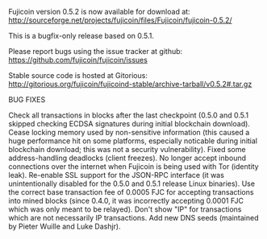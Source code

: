 Fujicoin version 0.5.2 is now available for download at:
http://sourceforge.net/projects/fujicoin/files/Fujicoin/fujicoin-0.5.2/

This is a bugfix-only release based on 0.5.1.

Please report bugs using the issue tracker at github:
https://github.com/fujicoin/fujicoin/issues

Stable source code is hosted at Gitorious:
http://gitorious.org/fujicoin/fujicoind-stable/archive-tarball/v0.5.2#.tar.gz

BUG FIXES

Check all transactions in blocks after the last checkpoint (0.5.0 and 0.5.1 skipped checking ECDSA signatures during initial blockchain download).
Cease locking memory used by non-sensitive information (this caused a huge performance hit on some platforms, especially noticable during initial blockchain download; this was
not a security vulnerability).
Fixed some address-handling deadlocks (client freezes).
No longer accept inbound connections over the internet when Fujicoin is being used with Tor (identity leak).
Re-enable SSL support for the JSON-RPC interface (it was unintentionally disabled for the 0.5.0 and 0.5.1 release Linux binaries).
Use the correct base transaction fee of 0.0005 FJC for accepting transactions into mined blocks (since 0.4.0, it was incorrectly accepting 0.0001 FJC which was only meant to be relayed).
Don't show "IP" for transactions which are not necessarily IP transactions.
Add new DNS seeds (maintained by Pieter Wuille and Luke Dashjr).
